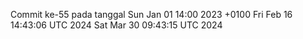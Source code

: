 Commit ke-55 pada tanggal Sun Jan 01 14:00 2023 +0100
Fri Feb 16 14:43:06 UTC 2024
Sat Mar 30 09:43:15 UTC 2024
